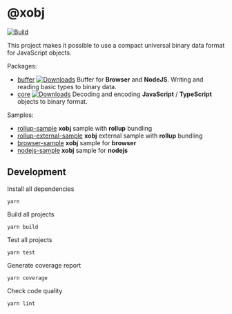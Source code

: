 # @xobj

[![Build](https://github.com/superman2211/xobj/workflows/build/badge.svg)](https://github.com/superman2211/xobj/actions/workflows/build.yml)

This project makes it possible to use a compact universal binary data format for JavaScript objects.

Packages:
- [buffer](packages/buffer) [![Downloads](https://img.shields.io/npm/dw/auph)](https://www.npmjs.com/package/@xobj/buffer) Buffer for **Browser** and **NodeJS**. Writing and reading basic types to binary data.
- [core](packages/core) [![Downloads](https://img.shields.io/npm/dw/auph)](https://www.npmjs.com/package/@xobj/core) Decoding and encoding **JavaScript** / **TypeScript** objects to binary format.

Samples:
- [rollup-sample](samples/rollup-sample) **xobj** sample with **rollup** bundling
- [rollup-external-sample](samples/rollup-external-sample) **xobj** external sample with **rollup** bundling 
- [browser-sample](samples/browser-sample) **xobj** sample for **browser**
- [nodejs-sample](samples/nodejs-sample) **xobj** sample for **nodejs**

## Development
Install all dependencies
```shell
yarn
```

Build all projects
```shell
yarn build
```

Test all projects
```shell
yarn test
```

Generate coverage report
```shell
yarn coverage
```

Check code quality
```shell
yarn lint
```


